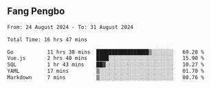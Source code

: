 ## Fang Pengbo

<!--START_SECTION:waka-->

```txt
From: 24 August 2024 - To: 31 August 2024

Total Time: 16 hrs 47 mins

Go           11 hrs 38 mins  █████████████████▒░░░░░░░   69.28 %
Vue.js       2 hrs 40 mins   ████░░░░░░░░░░░░░░░░░░░░░   15.90 %
SQL          1 hr 43 mins    ██▓░░░░░░░░░░░░░░░░░░░░░░   10.27 %
YAML         17 mins         ▒░░░░░░░░░░░░░░░░░░░░░░░░   01.70 %
Markdown     7 mins          ▒░░░░░░░░░░░░░░░░░░░░░░░░   00.76 %
```

<!--END_SECTION:waka-->